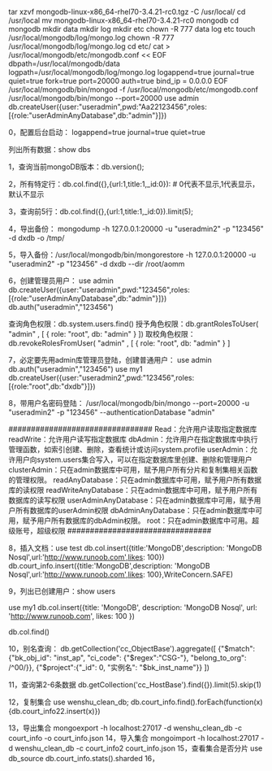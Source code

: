 tar xzvf mongodb-linux-x86_64-rhel70-3.4.21-rc0.tgz -C /usr/local/
cd /usr/local
mv mongodb-linux-x86_64-rhel70-3.4.21-rc0 mongodb
cd mongodb
mkdir data 
mkdir log
mkdir etc
chown -R 777 data log etc
touch /usr/local/mongodb/log/mongo.log
chown -R 777 /usr/local/mongodb/log/mongo.log
cd etc/
cat > /usr/local/mongodb/etc/mongodb.conf << EOF
dbpath=/usr/local/mongodb/data
logpath=/usr/local/mongodb/log/mongo.log
logappend=true
journal=true
quiet=true
fork=true
port=20000
auth=true
bind_ip = 0.0.0.0
EOF
/usr/local/mongodb/bin/mongod -f /usr/local/mongodb/etc/mongodb.conf
/usr/local/mongodb/bin/mongo --port=20000
use admin
db.createUser({user:"useradmin",pwd:"Aa22123456",roles:[{role:"userAdminAnyDatabase",db:"admin"}]})

0，配置后台启动：
logappend=true
journal=true
quiet=true

列出所有数据：show dbs

1，查询当前mongoDB版本：db.version();

2，所有特定行：db.col.find({},{url:1,title:1,_id:0}): # 0代表不显示,1代表显示，默认不显示

3，查询前5行：db.col.find({},{url:1,title:1,_id:0}).limit(5);

4，导出备份： mongodump -h 127.0.0.1:20000 -u "useradmin2" -p "123456" -d dxdb -o /tmp/

5，导入备份：/usr/local/mongodb/bin/mongorestore -h 127.0.0.1:20000 -u "useradmin2" -p "123456" -d dxdb --dir /root/aomm

6，创建管理员用户：
use admin
db.createUser({user:"useradmin",pwd:"123456",roles:[{role:"userAdminAnyDatabase",db:"admin"}]})
db.auth("useradmin","123456")

查询角色权限：db.system.users.find()
授予角色权限：db.grantRolesToUser( "admin" , [ { role: "root", db: "admin" } ])
取校角色权限：db.revokeRolesFromUser( "admin" , [ { role: "root", db: "admin" } ]

7，必定要先用admin库管理员登陆，创建普通用户：
use admin
db.auth("useradmin","123456")
use my1
db.createUser({user:"useradmin2",pwd:"123456",roles:[{role:"root",db:"dxdb"}]})

8，带用户名密码登陆：
/usr/local/mongodb/bin/mongo --port=20000 -u "useradmin2" -p "123456" --authenticationDatabase "admin"

################################
Read：允许用户读取指定数据库
readWrite：允许用户读写指定数据库
dbAdmin：允许用户在指定数据库中执行管理函数，如索引创建、删除，查看统计或访问system.profile
userAdmin：允许用户向system.users集合写入，可以在指定数据库里创建、删除和管理用户
clusterAdmin：只在admin数据库中可用，赋予用户所有分片和复制集相关函数的管理权限。
readAnyDatabase：只在admin数据库中可用，赋予用户所有数据库的读权限
readWriteAnyDatabase：只在admin数据库中可用，赋予用户所有数据库的读写权限
userAdminAnyDatabase：只在admin数据库中可用，赋予用户所有数据库的userAdmin权限
dbAdminAnyDatabase：只在admin数据库中可用，赋予用户所有数据库的dbAdmin权限。
root：只在admin数据库中可用。超级账号，超级权限
################################

8，插入文档：use test
db.col.insert({title:'MongoDB',description: 'MongoDB Nosql',url:'http://www.runoob.com',likes: 100})
db.court_info.insert({title:'MongoDB',description: 'MongoDB Nosql',url:'http://www.runoob.com',likes: 100},WriteConcern.SAFE)

9，列出已创建用户：show users

use my1
db.col.insert({title: 'MongoDB', 
    description: 'MongoDB Nosql',
    url: 'http://www.runoob.com',
    likes: 100
})

db.col.find()

10，别名查询：
db.getCollection('cc_ObjectBase').aggregate([
{"$match": {"bk_obj_id": "inst_ap", "ci_code": {"$regex":"CSG-"}, "belong_to_org": /^00/}},
{"$project":{"_id": 0, "实例名": "$bk_inst_name"}}
])

11，查询第2-6条数据
db.getCollection('cc_HostBase').find({}).limit(5).skip(1)

12，复制集合
use wenshu_clean_db;
db.court_info.find().forEach(function(x){db.court_info22.insert(x)})

13，导出集合
mongoexport -h localhost:27017 -d wenshu_clean_db -c court_info -o court_info.json
14，导入集合
mongoimport -h localhost:27017 -d wenshu_clean_db -c court_info2 court_info.json
15，查看集合是否分片
use db_source
db.court_info.stats().sharded
16，